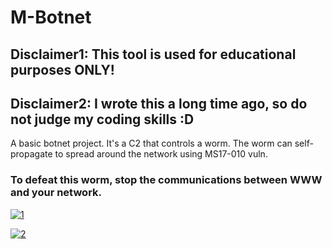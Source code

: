 # M-Botnet
## Disclaimer1: This tool is used for educational purposes ONLY!
## Disclaimer2: I wrote this a long time ago, so do not judge my coding skills :D
A basic botnet project. It's a C2 that controls a worm. The worm can self-propagate to spread around the network using MS17-010 vuln. 
### To defeat this worm, stop the communications between WWW and your network.

[![1](https://raw.githubusercontent.com/M507/M-Botnet/master/img/a.png)](https://raw.githubusercontent.com/M507/M-Botnet/master/img/a.png)

[![2](https://raw.githubusercontent.com/M507/M-Botnet/master/img/c.png)](https://raw.githubusercontent.com/M507/M-Botnet/master/img/c.png)

